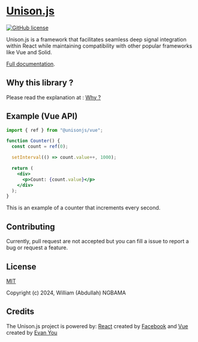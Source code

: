 # [Unison.js](https://unisonjs.netlify.app/)

[![GitHub license](https://img.shields.io/badge/license-MIT-blue.svg)](https://github.com/Lazy-work/reactive-vue/blob/main/LICENSE)

Unison.js is a framework that facilitates seamless deep signal integration within React while maintaining compatibility with other popular frameworks like Vue and Solid.

[Full documentation](https://unisonjs.netlify.app/).

## Why this library ?

Please read the explanation at : [Why ?](https://unisonjs.netlify.app/guide/)

## Example (Vue API)

```jsx
import { ref } from "@unisonjs/vue";

function Counter() {
  const count = ref(0);

  setInterval(() => count.value++, 1000);

  return (
    <div>
      <p>Count: {count.value}</p>
    </div>
  );
}
```

This is an example of a counter that increments every second.

## Contributing

Currently, pull request are not accepted but you can fill a issue to report a bug or request a feature.

## License

[MIT](https://opensource.org/licenses/MIT)

Copyright (c) 2024, William (Abdullah) NGBAMA

## Credits

The Unison.js project is powered by:
[React](https://react.dev/) created by [Facebook](https://github.com/facebook3) and
[Vue](https://vuejs.org/) created by [Evan You](https://github.com/yyx990803)
